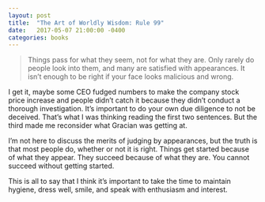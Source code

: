 ```yaml
---
layout: post
title:  "The Art of Worldly Wisdom: Rule 99"
date:   2017-05-07 21:00:00 -0400
categories: books
---
```



> Things pass for what they seem, not for what they are. Only rarely do people look into them, and many are satisfied with appearances. It isn’t enough to be right if your face looks malicious and wrong.

I get it, maybe some CEO fudged numbers to make the company stock price increase and people didn’t catch it because they didn’t conduct a thorough investigation. It’s important to do your own due diligence to not be deceived. That’s what I was thinking reading the first two sentences. But the third made me reconsider what Gracian was getting at.

I’m not here to discuss the merits of judging by appearances, but the truth is that most people do, whether or not it is right. Things get started because of what they appear. They succeed because of what they are. You cannot succeed without getting started.

This is all to say that I think it’s important to take the time to maintain hygiene, dress well, smile, and speak with enthusiasm and interest.
